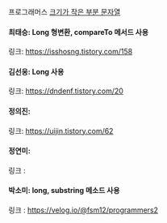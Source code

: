 프로그래머스 [크기가 작은 부분 문자열](https://school.programmers.co.kr/learn/courses/30/lessons/147355)<br>

#### 최태승: Long 형변환, compareTo 메서드 사용
링크: https://isshosng.tistory.com/158

#### 김선웅: Long 사용
링크: https://dndenf.tistory.com/20

#### 정의진: 
링크: https://uijin.tistory.com/62

#### 정연미:
링크 : 

#### 박소미: long, substring 메소드 사용
링크 : https://velog.io/@fsm12/programmers2
